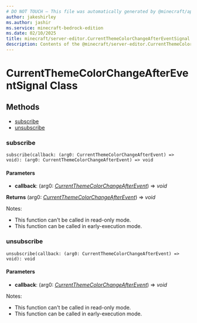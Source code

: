 ```yaml
---
# DO NOT TOUCH — This file was automatically generated by @minecraft/api-docs-generator, to report problems file an issue at https://github.com/Mojang/minecraft-scripting-libraries
author: jakeshirley
ms.author: jashir
ms.service: minecraft-bedrock-edition
ms.date: 02/10/2025
title: minecraft/server-editor.CurrentThemeColorChangeAfterEventSignal Class
description: Contents of the @minecraft/server-editor.CurrentThemeColorChangeAfterEventSignal class.
---
```

# CurrentThemeColorChangeAfterEventSignal Class

## Methods
- [subscribe](#subscribe)
- [unsubscribe](#unsubscribe)

### **subscribe**
`
subscribe(callback: (arg0: CurrentThemeColorChangeAfterEvent) => void): (arg0: CurrentThemeColorChangeAfterEvent) => void
`

#### **Parameters**
- **callback**: (arg0: [*CurrentThemeColorChangeAfterEvent*](CurrentThemeColorChangeAfterEvent.md)) => *void*

**Returns** (arg0: [*CurrentThemeColorChangeAfterEvent*](CurrentThemeColorChangeAfterEvent.md)) => *void*
  
Notes:
- This function can't be called in read-only mode.
- This function can be called in early-execution mode.

### **unsubscribe**
`
unsubscribe(callback: (arg0: CurrentThemeColorChangeAfterEvent) => void): void
`

#### **Parameters**
- **callback**: (arg0: [*CurrentThemeColorChangeAfterEvent*](CurrentThemeColorChangeAfterEvent.md)) => *void*
  
Notes:
- This function can't be called in read-only mode.
- This function can be called in early-execution mode.
